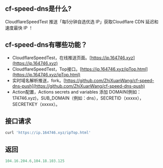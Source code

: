 ## cf-speed-dns是什么?
CloudflareSpeedTest 推送「每5分钟自选优选 IP」获取Cloudflare CDN 延迟和速度最快 IP ！

## cf-speed-dns有哪些功能？
* CloudflareSpeedTest，在线推送页面。[https://ip.164746.xyz](https://ip.164746.xyz)
* CloudflareSpeedTest，Top接口。[https://ip.164746.xyz/ipTop.html](https://ip.164746.xyz/ipTop.html)
* 实时域名解析推送，fork。[https://github.com/ZhiXuanWang/cf-speed-dns-push](https://github.com/ZhiXuanWang/cf-speed-dns-push)
* Action配置，Actions secrets and variables 添加 DOMAIN(例如：174746.xyz)，SUB_DOMAIN（例如：dns），SECRETID（xxxxx），SECRETKEY（xxxxx）。

## 接口请求
```javascript
curl 'https://ip.164746.xyz/ipTop.html'
```
## 返回
```javascript
104.16.204.6,104.18.103.125
```
